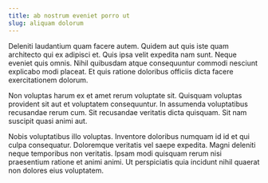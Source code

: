 ```yaml
---
title: ab nostrum eveniet porro ut
slug: aliquam dolorum
---
```


Deleniti laudantium quam facere autem. Quidem aut quis iste quam architecto qui ex adipisci et. Quis ipsa velit expedita nam sunt. Neque eveniet quis omnis. Nihil quibusdam atque consequuntur commodi nesciunt explicabo modi placeat. Et quis ratione doloribus officiis dicta facere exercitationem dolorum.

Non voluptas harum ex et amet rerum voluptate sit. Quisquam voluptas provident sit aut et voluptatem consequuntur. In assumenda voluptatibus recusandae rerum cum. Sit recusandae veritatis dicta quisquam. Sit nam suscipit quasi animi aut.

Nobis voluptatibus illo voluptas. Inventore doloribus numquam id id et qui culpa consequatur. Doloremque veritatis vel saepe expedita. Magni deleniti neque temporibus non veritatis. Ipsam modi quisquam rerum nisi praesentium ratione et animi animi. Ut perspiciatis quia incidunt nihil quaerat non dolores eius voluptatem.
